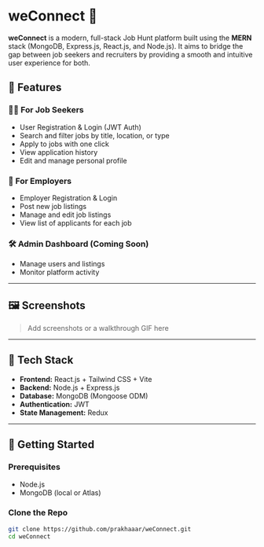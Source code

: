 # weConnect 🚀

**weConnect** is a modern, full-stack Job Hunt platform built using the **MERN** stack (MongoDB, Express.js, React.js, and Node.js). It aims to bridge the gap between job seekers and recruiters by providing a smooth and intuitive user experience for both.

## 🌟 Features

### 🧑‍💼 For Job Seekers
- User Registration & Login (JWT Auth)
- Search and filter jobs by title, location, or type
- Apply to jobs with one click
- View application history
- Edit and manage personal profile

### 🏢 For Employers
- Employer Registration & Login
- Post new job listings
- Manage and edit job listings
- View list of applicants for each job

### 🛠️ Admin Dashboard (Coming Soon)
- Manage users and listings
- Monitor platform activity

---

## 🖼️ Screenshots

> Add screenshots or a walkthrough GIF here

---

## 🧰 Tech Stack

- **Frontend:** React.js + Tailwind CSS + Vite
- **Backend:** Node.js + Express.js
- **Database:** MongoDB (Mongoose ODM)
- **Authentication:** JWT
- **State Management:**  Redux 

---

## 🚀 Getting Started

### Prerequisites
- Node.js
- MongoDB (local or Atlas)

### Clone the Repo

```bash
git clone https://github.com/prakhaaar/weConnect.git
cd weConnect
